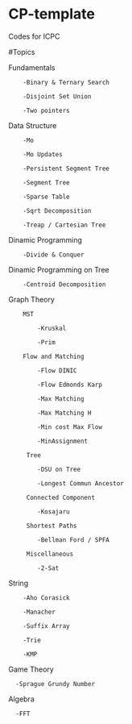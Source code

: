 # CP-template
Codes for ICPC

#Topics
  
   Fundamentals
        
        -Binary & Ternary Search
        
        -Disjoint Set Union
        
        -Two pointers

   Data Structure

        -Mo

        -Mo Updates

        -Persistent Segment Tree

        -Segment Tree
        
        -Sparse Table
        
        -Sqrt Decomposition
        
        -Treap / Cartesian Tree
        
   Dinamic Programming
        
        -Divide & Conquer
        
   Dinamic Programming on Tree
   
        -Centroid Decomposition
        
        
   Graph Theory
     
        MST
      
            -Kruskal
          
            -Prim
            
        Flow and Matching
        
            -Flow DINIC

            -Flow Edmonds Karp

            -Max Matching

            -Max Matching H

            -Min cost Max Flow
            
            -MinAssignment
          
         Tree
         
            -DSU on Tree
        
            -Longest Commun Ancestor
         
         Connected Component
        
            -Kosajaru
   
         Shortest Paths
         
            -Bellman Ford / SPFA
        
         Miscellaneous
        
            -2-Sat
  
        
   String
   
        -Aho Corasick
        
        -Manacher
        
        -Suffix Array
        
        -Trie
   
        -KMP
        
   Game Theory
      
      -Sprague Grundy Number
      
   Algebra
   
      -FFT
   
   
